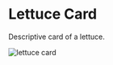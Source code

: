 # Lettuce Card
Descriptive card of a lettuce.

![lettuce card](https://raw.githubusercontent.com/saracast909/Lettuce-Card/main/card-exercise.png)

